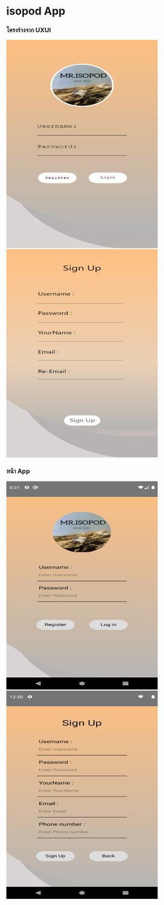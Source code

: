 <h1>isopod App</h1>

<h3>โครงร่างจาก UXUI</h3>
<img src="ref/uxui_li.png" width="400" height="550">
<img src="ref/uxui_rg.png" width="400" height="550">
<p></p>

<h3>หน้า App</h3>
<img src="ref/img_Li.png" width="400" height="550">
<img src="ref/img_Rg.png" width="400" height="550">
